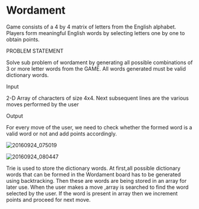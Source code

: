 # Wordament

 Game consists of a 4 by 4 matrix of letters from the English alphabet.
 Players form meaningful English words by selecting letters one by one to obtain points.
 
 PROBLEM STATEMENT
 
Solve sub problem of wordament by generating all possible
combinations of 3 or more letter words from the GAME.
All words generated must be valid dictionary words.

Input

2-D Array of characters of size 4x4.
Next subsequent lines are the various moves performed by the user

Output

For every move of the user, we need to check whether the formed word is a valid word or not and add points accordingly.

![20160924_075019](https://cloud.githubusercontent.com/assets/21156001/18805437/c419bf9a-822b-11e6-8c02-faedc788d629.gif)


![20160924_080447](https://cloud.githubusercontent.com/assets/21156001/18805522/ecb83060-822d-11e6-8ac0-89afa8586829.gif)

Trie is used to store the dictionary words.
At first,all possible dictionary words  that can be formed in the Wordament board has to be generated using backtracking.
Then these are words are being stored in an array for later use.
When the user makes a move ,array is searched to find the word selected by the user. If the word is present in array then we increment
points and proceed for next move. 




 
 
